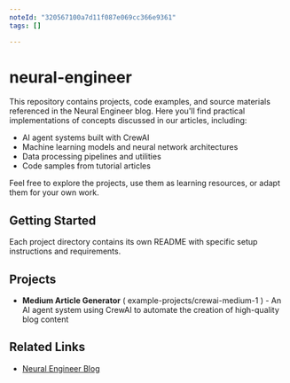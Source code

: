 ```yaml
---
noteId: "320567100a7d11f087e069cc366e9361"
tags: []

---
```


# neural-engineer

This repository contains projects, code examples, and source materials referenced in the Neural Engineer blog. Here you'll find practical implementations of concepts discussed in our articles, including:

- AI agent systems built with CrewAI
- Machine learning models and neural network architectures
- Data processing pipelines and utilities
- Code samples from tutorial articles

Feel free to explore the projects, use them as learning resources, or adapt them for your own work.

## Getting Started

Each project directory contains its own README with specific setup instructions and requirements.

## Projects

- **Medium Article Generator** ( example-projects/crewai-medium-1 ) - An AI agent system using CrewAI to automate the creation of high-quality blog content 

## Related Links

- [Neural Engineer Blog](https://medium.com/neural-engineer)